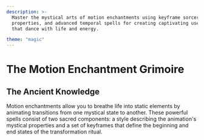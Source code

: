 ```yaml
---
description: >-
  Master the mystical arts of motion enchantments using keyframe sorcery, animation
  properties, and advanced temporal spells for creating captivating user experiences
  that dance with life and energy.

theme: "magic"
---
```


# The Motion Enchantment Grimoire

## The Ancient Knowledge

Motion enchantments allow you to breathe life into static elements by animating transitions from one mystical state to another. These powerful spells consist of two sacred components: a style describing the animation's mystical properties and a set of keyframes that define the beginning and end states of the transformation ritual.

